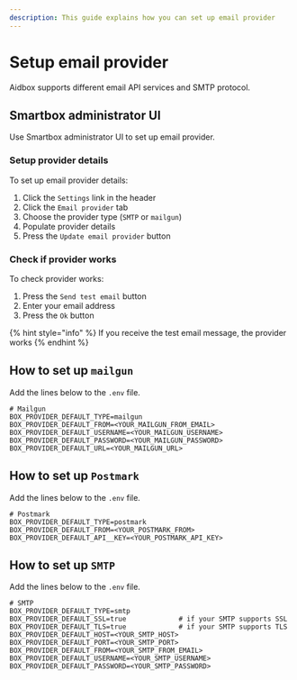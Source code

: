 ```yaml
---
description: This guide explains how you can set up email provider
---
```


# Setup email provider

Aidbox supports different email API services and SMTP protocol.

## Smartbox administrator UI

Use Smartbox administrator UI to set up email provider.

### Setup provider details

To set up email provider details:

1. Click the `Settings` link in the header
2. Click the `Email provider` tab
3. Choose the provider type (`SMTP` or `mailgun`)
4. Populate provider details
5. Press the `Update email provider` button

### Check if provider works

To check provider works:

1. Press the `Send test email` button
2. Enter your email address
3. Press the `Ok` button

{% hint style="info" %}
If you receive the test email message, the provider works
{% endhint %}

## How to set up `mailgun`

Add the lines below to the `.env` file.

```
# Mailgun
BOX_PROVIDER_DEFAULT_TYPE=mailgun
BOX_PROVIDER_DEFAULT_FROM=<YOUR_MAILGUN_FROM_EMAIL>
BOX_PROVIDER_DEFAULT_USERNAME=<YOUR_MAILGUN_USERNAME>
BOX_PROVIDER_DEFAULT_PASSWORD=<YOUR_MAILGUN_PASSWORD>
BOX_PROVIDER_DEFAULT_URL=<YOUR_MAILGUN_URL>
```

## How to set up `Postmark`

Add the lines below to the `.env` file.

```
# Postmark
BOX_PROVIDER_DEFAULT_TYPE=postmark
BOX_PROVIDER_DEFAULT_FROM=<YOUR_POSTMARK_FROM>
BOX_PROVIDER_DEFAULT_API__KEY=<YOUR_POSTMARK_API_KEY>
```

## How to set up `SMTP`

Add the lines below to the `.env` file.

```
# SMTP
BOX_PROVIDER_DEFAULT_TYPE=smtp
BOX_PROVIDER_DEFAULT_SSL=true             # if your SMTP supports SSL
BOX_PROVIDER_DEFAULT_TLS=true             # if your SMTP supports TLS
BOX_PROVIDER_DEFAULT_HOST=<YOUR_SMTP_HOST>
BOX_PROVIDER_DEFAULT_PORT=<YOUR_SMTP_PORT>
BOX_PROVIDER_DEFAULT_FROM=<YOUR_SMTP_FROM_EMAIL>
BOX_PROVIDER_DEFAULT_USERNAME=<YOUR_SMTP_USERNAME>
BOX_PROVIDER_DEFAULT_PASSWORD=<YOUR_SMTP_PASSWORD>
```

